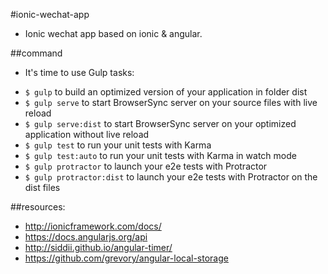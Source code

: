 #ionic-wechat-app
+ Ionic wechat app based on ionic & angular.

##command
+ It's time to use Gulp tasks:
- `$ gulp` to build an optimized version of your application in folder dist
- `$ gulp serve` to start BrowserSync server on your source files with live reload
- `$ gulp serve:dist` to start BrowserSync server on your optimized application without live reload
- `$ gulp test` to run your unit tests with Karma
- `$ gulp test:auto` to run your unit tests with Karma in watch mode
- `$ gulp protractor` to launch your e2e tests with Protractor
- `$ gulp protractor:dist` to launch your e2e tests with Protractor on the dist files

##resources:
+ http://ionicframework.com/docs/
+ https://docs.angularjs.org/api
+ http://siddii.github.io/angular-timer/
+ https://github.com/grevory/angular-local-storage
